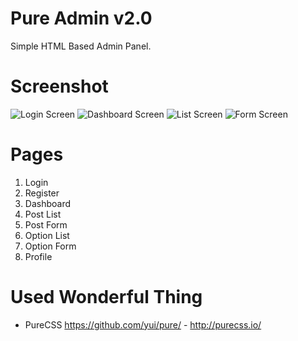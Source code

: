 Pure Admin v2.0
===============

Simple HTML Based Admin Panel.

# Screenshot

![Login Screen](https://github.com/uretgec/pure-admin/raw/screenshot/screen_login.JPG)
![Dashboard Screen](https://github.com/uretgec/pure-admin/raw/screenshot/screen_dashboard.JPG)
![List Screen](https://github.com/uretgec/pure-admin/raw/screenshot/screen_list.JPG)
![Form Screen](https://github.com/uretgec/pure-admin/raw/screenshot/screen_form.JPG)

# Pages

1. Login
2. Register
3. Dashboard
4. Post List
5. Post Form
6. Option List
7. Option Form
8. Profile

# Used Wonderful Thing

* PureCSS https://github.com/yui/pure/ - http://purecss.io/